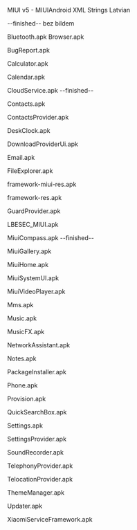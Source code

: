 MIUI v5 - MIUIAndroid XML Strings Latvian

--finished-- bez bildem

Bluetooth.apk
Browser.apk

BugReport.apk

Calculator.apk

Calendar.apk

CloudService.apk --finished--

Contacts.apk

ContactsProvider.apk

DeskClock.apk

DownloadProviderUi.apk

Email.apk

FileExplorer.apk

framework-miui-res.apk

framework-res.apk

GuardProvider.apk

LBESEC_MIUI.apk

MiuiCompass.apk --finished--

MiuiGallery.apk

MiuiHome.apk

MiuiSystemUI.apk

MiuiVideoPlayer.apk

Mms.apk

Music.apk

MusicFX.apk

NetworkAssistant.apk

Notes.apk

PackageInstaller.apk

Phone.apk

Provision.apk

QuickSearchBox.apk

Settings.apk

SettingsProvider.apk

SoundRecorder.apk

TelephonyProvider.apk

TelocationProvider.apk

ThemeManager.apk

Updater.apk

XiaomiServiceFramework.apk






